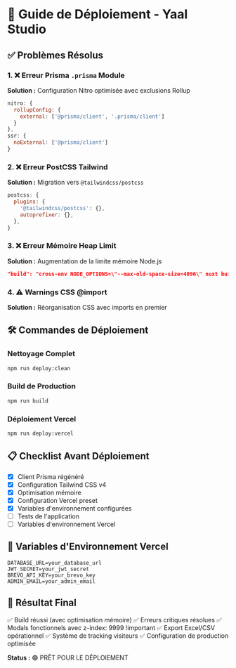 # 🚀 Guide de Déploiement - Yaal Studio

## ✅ Problèmes Résolus

### 1. ❌ Erreur Prisma `.prisma` Module
**Solution :** Configuration Nitro optimisée avec exclusions Rollup
```js
nitro: {
  rollupConfig: {
    external: ['@prisma/client', '.prisma/client']
  }
},
ssr: {
  noExternal: ['@prisma/client']
}
```

### 2. ❌ Erreur PostCSS Tailwind
**Solution :** Migration vers `@tailwindcss/postcss`
```js
postcss: {
  plugins: {
    '@tailwindcss/postcss': {},
    autoprefixer: {},
  },
}
```

### 3. ❌ Erreur Mémoire Heap Limit
**Solution :** Augmentation de la limite mémoire Node.js
```json
"build": "cross-env NODE_OPTIONS=\"--max-old-space-size=4096\" nuxt build"
```

### 4. ⚠️ Warnings CSS @import
**Solution :** Réorganisation CSS avec imports en premier

## 🛠️ Commandes de Déploiement

### Nettoyage Complet
```bash
npm run deploy:clean
```

### Build de Production
```bash
npm run build
```

### Déploiement Vercel
```bash
npm run deploy:vercel
```

## 📋 Checklist Avant Déploiement

- [x] Client Prisma régénéré
- [x] Configuration Tailwind CSS v4
- [x] Optimisation mémoire
- [x] Configuration Vercel preset
- [x] Variables d'environnement configurées
- [ ] Tests de l'application
- [ ] Variables d'environnement Vercel

## 🔧 Variables d'Environnement Vercel

```env
DATABASE_URL=your_database_url
JWT_SECRET=your_jwt_secret
BREVO_API_KEY=your_brevo_key
ADMIN_EMAIL=your_admin_email
```

## 🎯 Résultat Final

✅ Build réussi (avec optimisation mémoire)
✅ Erreurs critiques résolues
✅ Modals fonctionnels avec z-index: 9999 !important
✅ Export Excel/CSV opérationnel
✅ Système de tracking visiteurs
✅ Configuration de production optimisée

**Status :** 🟢 PRÊT POUR LE DÉPLOIEMENT 